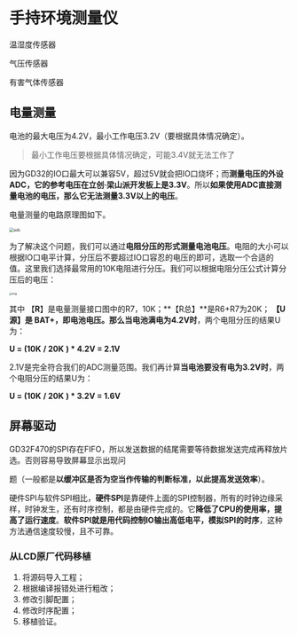 # 手持环境测量仪

温湿度传感器

气压传感器

有害气体传感器

## 电量测量

电池的最大电压为4.2V，最小工作电压3.2V（要根据具体情况确定）。

> 最小工作电压要根据具体情况确定，可能3.4V就无法工作了

因为GD32的IO口最大可以兼容5V，超过5V就会把IO口烧坏；而**测量电压的外设ADC，它的参考电压在立创·梁山派开发板上是3.3V**。所以**如果使用ADC直接测量电池的电压，那么它无法测量3.3V以上的电压**。

电量测量的电路原理图如下。

<img src="E:\076lxl\work\note4embedded\pic\adc.png" alt="adc" style="zoom:50%;" />

为了解决这个问题，我们可以通过**电阻分压的形式测量电池电压**。电阻的大小可以根据IO口电平计算，分压后不要超过IO口容忍的电压的即可，选取一个合适的值。这里我们选择最常用的10K电阻进行分压。我们可以根据电阻分压公式计算分压后的电压：

<img src="E:\076lxl\work\note4embedded\prj\assets\eq1.png" alt="img" style="zoom:33%;" />

其中 【**R**】是电量测量接口图中的R7，10K；**【R总】**是R6+R7为20K； **【U源】**是 BAT+，即电池电压。那么**当电池满电为4.2V时**，两个电阻分压的结果U为：

**U = (10K** **/ 20K** **) \* 4.2V = 2.1V**

2.1V是完全符合我们的ADC测量范围。我们再计算**当电池要没有电为3.2V时**，两个电阻分压的结果U为：

**U = (10K** **/ 20K** **) \* 3.2V = 1.6V**

## 屏幕驱动

GD32F470的SPI存在FIFO，所以发送数据的结尾需要等待数据发送完成再释放片选。否则容易导致屏幕显示出现问

题（一般都是**以缓冲区是否为空当作传输的判断标准，以此提高发送效率**）。

硬件SPI与软件SPI相比，**硬件SPI**是靠硬件上面的SPI控制器，所有的时钟边缘采样，时钟发生，还有时序控制，都是由硬件完成的。它**降低了CPU的使用率，提高了运行速度**。**软件SPI就是用代码控制IO输出高低电平，模拟SPI的时序**，这种方法通信速度较慢，且不可靠。

### 从LCD原厂代码移植

1. 将源码导入工程；
2. 根据编译报错处进行粗改；
3. 修改引脚配置；
4. 修改时序配置；
5. 移植验证。